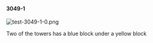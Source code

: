 #### 3049-1
![test-3049-1-0.png](https://github.com/lil-lab/nlvr/raw/master/nlvr/test/images/1/test-3049-1-0.png "test-3049-1-0.png")

Two of the towers has a blue block under a yellow block